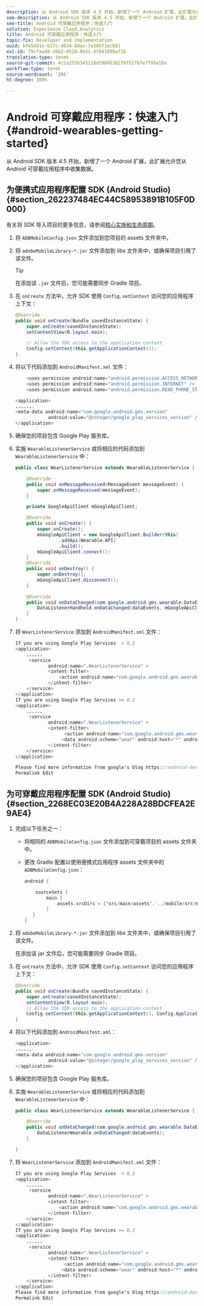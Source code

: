 ```yaml
---
description: 从 Android SDK 版本 4.5 开始，新增了一个 Android 扩展，此扩展允许您从 Android 可穿戴应用程序中收集数据。
seo-description: 从 Android SDK 版本 4.5 开始，新增了一个 Android 扩展，此扩展允许您从 Android 可穿戴应用程序中收集数据。
seo-title: Android 可穿戴应用程序：快速入门
solution: Experience Cloud,Analytics
title: Android 可穿戴应用程序：快速入门
topic-fix: Developer and implementation
uuid: bfe5d41e-b17c-4634-80ac-7a38671ecb81
exl-id: 79cfaa48-d9b2-4518-8b31-d7041898a71b
translation-type: tm+mt
source-git-commit: 4c2a255b343128d2904530279751767e7f99a10a
workflow-type: tm+mt
source-wordcount: '291'
ht-degree: 100%

---
```


# Android 可穿戴应用程序：快速入门{#android-wearables-getting-started}

从 Android SDK 版本 4.5 开始，新增了一个 Android 扩展，此扩展允许您从 Android 可穿戴应用程序中收集数据。

## 为便携式应用程序配置 SDK (Android Studio) {#section_262237484EC44C58953891B105F0D000}

有关将 SDK 导入项目的更多信息，请参阅[核心实施和生命周期](/help/android/getting-started/dev-qs.md)。

1. 将 `ADBMobileConfig.json` 文件添加到您项目的 assets 文件夹中。
1. 将 `adobeMobileLibrary-*.jar` 文件添加到 libs 文件夹中，或确保项目引用了该文件。

   >[!TIP]
   >
   >在添加该 `.jar` 文件后，您可能需要同步 Gradle 项目。

1. 在 `onCreate` 方法中，允许 SDK 使用 `Config.setContext` 访问您的应用程序上下文：

   ```java
   @Override 
   public void onCreate(Bundle savedInstanceState) { 
       super.onCreate(savedInstanceState); 
       setContentView(R.layout.main); 
   
       // Allow the SDK access to the application context 
       Config.setContext(this.getApplicationContext()); 
   }
   ```

1. 将以下代码添加到 `AndroidManifest.xml` 文件：

   ```java
       <uses-permission android:name="android.permission.ACCESS_NETWORK_STATE" /> 
       <uses-permission android:name="android.permission.INTERNET" /> 
       <uses-permission android:name="android.permission.READ_PHONE_STATE" /> 
   
   <application> 
   ....... 
   <meta-data android:name="com.google.android.gms.version" 
               android:value="@integer/google_play_services_version" /> 
   </application>
   ```

1. 确保您的项目包含 Google Play 服务库。
1. 实施 `WearableListenerService` 或将相应的代码添加到 `WearableListenerService` 中：

   ```java
   public class WearListenerService extends WearableListenerService { 
   
       @Override 
       public void onMessageReceived(MessageEvent messageEvent) { 
           super.onMessageReceived(messageEvent); 
       } 
   
       private GoogleApiClient mGoogleApiClient; 
   
       @Override 
       public void onCreate() { 
           super.onCreate(); 
           mGoogleApiClient = new GoogleApiClient.Builder(this) 
                   .addApi(Wearable.API) 
                   .build(); 
           mGoogleApiClient.connect(); 
       } 
       @Override 
       public void onDestroy() { 
           super.onDestroy(); 
           mGoogleApiClient.disconnect(); 
       } 
   
       @Override 
       public void onDataChanged(com.google.android.gms.wearable.DataEventBuffer dataEvents) { 
           DataListenerHandheld.onDataChanged(dataEvents, mGoogleApiClient, this); 
       } 
   }
   ```

1. 将 `WearListenerService` 添加到 `AndroidManifest.xml` 文件：

   ```java
   If you are using Google Play Services  < 8.2 
   <application> 
       ...... 
        <service 
               android:name=".WearListenerService" > 
               <intent-filter> 
                   <action android:name="com.google.android.gms.wearable.BIND_LISTENER" /> 
               </intent-filter> 
       </service> 
   </application> 
   If you are using Google Play Services >= 8.2 
   <application> 
       ...... 
        <service 
               android:name=".WearListenerService" > 
               <intent-filter> 
                     <action android:name="com.google.android.gms.wearable.DATA_CHANGED" /> 
                    <data android:scheme="wear" android:host="*" android:pathPrefix="/abdmobile" /> 
               </intent-filter> 
       </service> 
   </application> 
   
   Please find more information from google's blog https://android-developers.googleblog.com/2016/04/deprecation-of-bindlistener.html. 
   Permalink Edit
   ```

## 为可穿戴应用程序配置 SDK (Android Studio) {#section_2268EC03E20B4A228A28BDCFEA2E9AE4}

1. 完成以下任务之一：

   * 将相同的 `ADBMobileConfig.json` 文件添加到可穿戴项目的 assets 文件夹中。
   * 更改 Gradle 配置以使用便携式应用程序 assets 文件夹中的 `ADBMobileConfig.json`：

      ```java
      android { 
      
          sourceSets { 
              main { 
                  assets.srcDirs = ['src/main/assets','../mobile/src/main/assets'] 
              } 
         } 
      }
      ```

1. 将 `adobeMobileLibrary-*.jar` 文件添加到 libs 文件夹中，或确保项目引用了该文件。

   在添加该 jar 文件后，您可能需要同步 Gradle 项目。

1. 在 `onCreate` 方法中，允许 SDK 使用 `Config.setContext` 访问您的应用程序上下文：

   ```java
   @Override 
   public void onCreate(Bundle savedInstanceState) { 
       super.onCreate(savedInstanceState); 
       setContentView(R.layout.main);      
       // Allow the SDK access to the application context 
       Config.setContext(this.getApplicationContext(), Config.ApplicationType.APPLICATION_TYPE_WEARABLE); 
   }
   ```

1. 将以下代码添加到 `AndroidManifest.xml`：

   ```java
   <application> 
   ....... 
   <meta-data android:name="com.google.android.gms.version" 
               android:value="@integer/google_play_services_version" /> 
   </application>
   ```

1. 确保您的项目包含 Google Play 服务库。
1. 实施 `WearableListenerService` 或将相应的代码添加到 `WearableListenerService` 中：

   ```java
   public class WearListenerService extends WearableListenerService { 
   
       @Override 
       public void onDataChanged(com.google.android.gms.wearable.DataEventBuffer dataEvents) { 
           DataListenerWearable.onDataChanged(dataEvents); 
       } 
   
   }
   ```

1. 将 `WearListenerService` 添加到 `AndroidManifest.xml` 文件：

   ```java
   If you are using Google Play Services  < 8.2 
   <application> 
       ...... 
        <service 
               android:name=".WearListenerService" > 
               <intent-filter> 
                   <action android:name="com.google.android.gms.wearable.BIND_LISTENER" /> 
               </intent-filter> 
       </service> 
   </application> 
   If you are using Google Play Services >= 8.2 
   <application> 
       ...... 
        <service 
               android:name=".WearListenerService" > 
               <intent-filter> 
                     <action android:name="com.google.android.gms.wearable.DATA_CHANGED" /> 
                    <data android:scheme="wear" android:host="*" android:pathPrefix="/abdmobile" /> 
               </intent-filter> 
       </service> 
   </application> 
   Please find more information from google's blog https://android-developers.googleblog.com/2016/04/deprecation-of-bindlistener.html. 
   Permalink Edit
   ```
